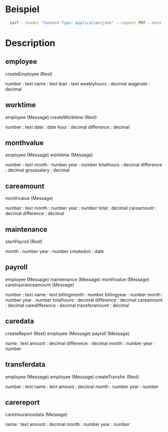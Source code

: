 
# Beispiel

``` bash
  curl --header "Content-Type: application/json" --request PUT --data '{"number":5421,"hour":4.3,"date":"2022-05-16"}' http://localhost:8082/worktime
```

# Description

## employee

createEmployee (Rest)

number : text
name : text
iban : text
weeklyhours : decimal
wagerate : decimal

## worktime

employee (Message)
createWorktime (Rest)

number : text
date : date
hour : decimal
difference : decimal

## monthvalue

employee (Message)
worktime (Message)

number : text
month : number
year : number
totalhours : decimal
difference : decimal
grosssalary : decimal

## careamount

monthvalue (Message)

number : text
month : number
year : number
total : decimal
careamount : decimal
difference : decimal

## maintenance

startPayroll (Rest)

month : number
year : number
createdon : date

## payroll

employee (Message)
maintenance (Message)
monthvalue (Message)
careinsuranceamount (Message)

number : text
name : text
billingmonth : number
billingyear : number
  <list>
  month : number
  year : number
  totalhoure : decimal
  difference : decimal
  careamount : decimal
  caredifference : decimal
transferamount : decimal

## caredata

createReport (Rest)
employee (Message)
payroll (Message)

<list>
name : text
amount : decimal
difference : decimal
month : number
year : number

## transferdata

employee (Message)
employee (Message)
createTransfer (Rest)

number : text
name : text
amount : decimal
month : number
year : number

## carereport

careinsurancedata (Message)

name : text
amount : decimal
month : number
year : number
